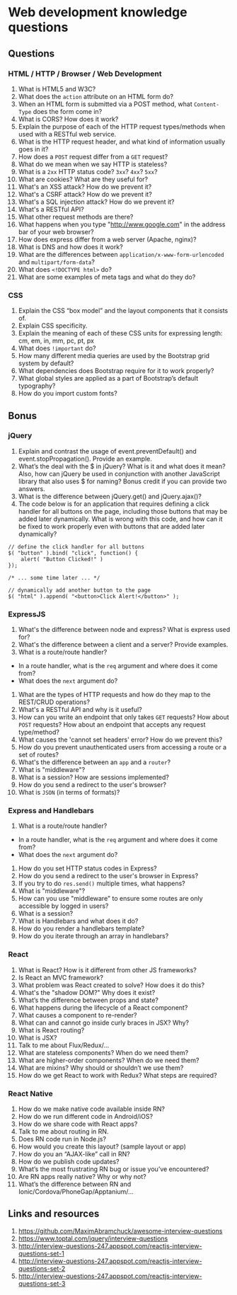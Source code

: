 # Web development knowledge questions

## Questions

### HTML / HTTP / Browser / Web Development
1. What is HTML5 and W3C?
1. What does the `action` attribute on an HTML form do?
1. When an HTML form is submitted via a POST method, what `Content-Type` does the form come in?
1. What is CORS? How does it work?
1. Explain the purpose of each of the HTTP request types/methods when used with a RESTful web service.
1. What is the HTTP request header, and what kind of information usually goes in it?
1. How does a `POST` request differ from a `GET` request?
1. What do we mean when we say HTTP is stateless?
1. What is a `2xx` HTTP status code? `3xx`? `4xx`? `5xx`?
1. What are cookies? What are they useful for?
1. What's an XSS attack? How do we prevent it?
1. What's a CSRF attack? How do we prevent it?
1. What's a SQL injection attack? How do we prevent it?
1. What's a RESTful API?
1. What other request methods are there?
1. What happens when you type "http://www.google.com" in the address bar of your web browser?
1. How does express differ from a web server (Apache, nginx)?
1. What is DNS and how does it work?
1. What are the differences between `application/x-www-form-urlencoded` and `multipart/form-data`?
1. What does `<!DOCTYPE html>` do?
1. What are some examples of meta tags and what do they do?

### CSS
1. Explain the CSS “box model” and the layout components that it consists of.
1. Explain CSS specificity.
1. Explain the meaning of each of these CSS units for expressing length: cm, em, in, mm, pc, pt, px
1. What does `!important` do?
1. How many different media queries are used by the Bootstrap grid system by default?
1. What dependencies does Bootstrap require for it to work properly?
1. What global styles are applied as a part of Bootstrap’s default typography?
1. How do you import custom fonts?

## Bonus

### jQuery

1. Explain and contrast the usage of event.preventDefault() and event.stopPropagation(). Provide an example.
1. What’s the deal with the $ in jQuery? What is it and what does it mean? Also, how can jQuery be used in conjunction with another JavaScript library that also uses $ for naming? Bonus credit if you can provide two answers.
1. What is the difference between jQuery.get() and jQuery.ajax()?
1. The code below is for an application that requires defining a click handler for all buttons on the page, including those buttons that may be added later dynamically. What is wrong with this code, and how can it be fixed to work properly even with buttons that are added later dynamically?

```
// define the click handler for all buttons
$( "button" ).bind( "click", function() {
    alert( "Button Clicked!" )
});

/* ... some time later ... */

// dynamically add another button to the page
$( "html" ).append( "<button>Click Alert!</button>" );
```

### ExpressJS

1. What's the difference between node and express? What is express used for?
1. What's the difference between a client and a server? Provide examples.
1. What is a route/route handler?
  - In a route handler, what is the `req` argument and where does it come from?
  - What does the `next` argument do?
1. What are the types of HTTP requests and how do they map to the REST/CRUD operations?
1. What's a RESTful API and why is it useful?
1. How can you write an endpoint that only takes `GET` requests?
  How about `POST` requests? How about an endpoint that accepts
  any request type/method?
1. What causes the 'cannot set headers' error? How do we prevent this?
1. How do you prevent unauthenticated users from accessing a route or a set of routes?
1. What's the difference between an `app` and a `router`?
1. What is "middleware"?
1. What is a session? How are sessions implemented?
1. How do you send a redirect to the user's browser?
1. What is `JSON` (in terms of formats)?

### Express and Handlebars

1. What is a route/route handler?
  - In a route handler, what is the `req` argument and where does it come from?
  - What does the `next` argument do?
1. How do you set HTTP status codes in Express?
1. How do you send a redirect to the user's browser in Express?
1. If you try to do `res.send()` multiple times, what happens?
1. What is "middleware"?
1. How can you use "middleware" to ensure some routes are only
  accessible by logged in users?
1. What is a session?
1. What is Handlebars and what does it do?
1. How do you render a handlebars template?
1. How do you iterate through an array in handlebars?

### React

1. What is React? How is it different from other JS frameworks?
1. Is React an MVC framework?
1. What problem was React created to solve? How does it do this?
1. What's the "shadow DOM?" Why does it exist?
1. What’s the difference between props and state?
1. What happens during the lifecycle of a React component?
1. What causes a component to re-render?
1. What can and cannot go inside curly braces in JSX? Why?
1. What is React routing?
1. What is JSX?
1. Talk to me about Flux/Redux/...
1. What are stateless components? When do we need them?
1. What are higher-order components? When do we need them?
1. What are mixins? Why should or shouldn’t we use them?
1. How do we get React to work with Redux? What steps are required?

### React Native

1. How do we make native code available inside RN?
1. How do we run different code in Android/iOS?
1. How do we share code with React apps?
1. Talk to me about routing in RN.
1. Does RN code run in Node.js?
1. How would you create this layout? (sample layout or app)
1. How do you an “AJAX-like” call in RN?
1. How do we publish code updates?
1. What’s the most frustrating RN bug or issue you’ve encountered?
1. Are RN apps really native? Why or why not?
1. What’s the difference between RN and Ionic/Cordova/PhoneGap/Apptanium/...

## Links and resources

1. https://github.com/MaximAbramchuck/awesome-interview-questions
1. https://www.toptal.com/jquery/interview-questions
1. http://interview-questions-247.appspot.com/reactjs-interview-questions-set-1
1. http://interview-questions-247.appspot.com/reactjs-interview-questions-set-2
1. http://interview-questions-247.appspot.com/reactjs-interview-questions-set-3

